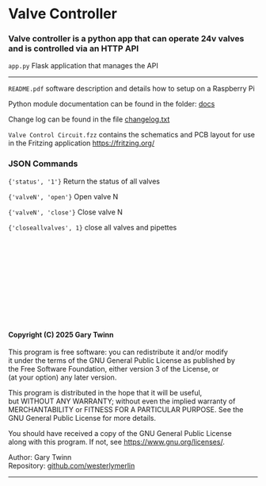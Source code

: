 # Valve Controller

### Valve controller is a python app that can operate 24v valves and is controlled via an HTTP API


`app.py`			    Flask application that manages the API 

----------------------------------------------------

`README.pdf`		software description and details how to setup on a Raspberry Pi

Python module documentation can be found in the folder: [docs](./docs/readme.md)

Change log can be found in the file [changelog.txt](./changelog.txt)

`Valve Control Circuit.fzz`     contains the schematics and PCB layout for use in the Fritzing application https://fritzing.org/

### JSON Commands
 
`{'status', '1'}` Return the status of all valves

`{'valveN', 'open'}` Open valve N

`{'valveN', 'close'}` Close valve N

`{'closeallvalves', 1}` close all valves and pipettes   


&nbsp;   
&nbsp;    
&nbsp;  
&nbsp;   
&nbsp;   
&nbsp;   
--------------

#### Copyright (C) 2025 Gary Twinn

This program is free software: you can redistribute it and/or modify  
it under the terms of the GNU General Public License as published by  
the Free Software Foundation, either version 3 of the License, or  
(at your option) any later version.  

This program is distributed in the hope that it will be useful,  
but WITHOUT ANY WARRANTY; without even the implied warranty of  
MERCHANTABILITY or FITNESS FOR A PARTICULAR PURPOSE. See the  
GNU General Public License for more details.  

You should have received a copy of the GNU General Public License  
along with this program. If not, see <https://www.gnu.org/licenses/>.


Author:  Gary Twinn  
Repository:  [github.com/westerlymerlin](https://github)

-------------





